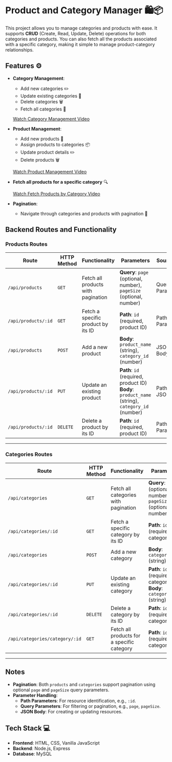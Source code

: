 # Product and Category Manager 🛍️📦

This project allows you to manage categories and products with ease. It supports **CRUD** (Create, Read, Update, Delete) operations for both categories and products. You can also fetch all the products associated with a specific category, making it simple to manage product-category relationships.

## Features ⚙️

- **Category Management**:
  - Add new categories ✏️
  - Update existing categories 🔄
  - Delete categories 🗑️
  - Fetch all categories 📑
  
  [Watch Category Management Video](https://github.com/user-attachments/assets/8faf29ce-f93b-4c3d-a39f-6809dde92604)

- **Product Management**:
  - Add new products 🛒
  - Assign products to categories 📦
  - Update product details ✏️
  - Delete products 🗑️
  
  [Watch Product Management Video](https://github.com/user-attachments/assets/990b9ed2-c6f4-4367-ba20-ca15106f9d69)
    
- **Fetch all products for a specific category** 🔍
  
  [Watch Fetch Products by Category Video](https://github.com/user-attachments/assets/202c64c9-8e26-4bf9-abf3-bad69c3443fb)

- **Pagination**:
  - Navigate through categories and products with pagination 🔄

## Backend Routes and Functionality

### Products Routes

| **Route**           | **HTTP Method** | **Functionality**                  | **Parameters**                                                                                       | **Source**   |
| ------------------- | --------------- | ---------------------------------- | ---------------------------------------------------------------------------------------------------- | ------------ |
| `/api/products`     | `GET`           | Fetch all products with pagination | **Query**: `page` (optional, number), `pageSize` (optional, number)                                  | Query Params |
| `/api/products/:id` | `GET`           | Fetch a specific product by its ID | **Path**: `id` (required, product ID)                                                                | Path Param   |
| `/api/products`     | `POST`          | Add a new product                  | **Body**: `product_name` (string), `category_id` (number)                                            | JSON Body    |
| `/api/products/:id` | `PUT`           | Update an existing product         | **Path**: `id` (required, product ID) <br> **Body**: `product_name` (string), `category_id` (number) | Path + JSON  |
| `/api/products/:id` | `DELETE`        | Delete a product by its ID         | **Path**: `id` (required, product ID)                                                                | Path Param   |

---

### Categories Routes

| **Route**                      | **HTTP Method** | **Functionality**                          | **Parameters**                                                                 | **Source**   |
| ------------------------------ | --------------- | ------------------------------------------ | ------------------------------------------------------------------------------ | ------------ |
| `/api/categories`              | `GET`           | Fetch all categories with pagination       | **Query**: `page` (optional, number), `pageSize` (optional, number)            | Query Params |
| `/api/categories/:id`          | `GET`           | Fetch a specific category by its ID        | **Path**: `id` (required, category ID)                                         | Path Param   |
| `/api/categories`              | `POST`          | Add a new category                         | **Body**: `category_name` (string)                                             | JSON Body    |
| `/api/categories/:id`          | `PUT`           | Update an existing category                | **Path**: `id` (required, category ID) <br> **Body**: `category_name` (string) | Path + JSON  |
| `/api/categories/:id`          | `DELETE`        | Delete a category by its ID                | **Path**: `id` (required, category ID)                                         | Path Param   |
| `/api/categories/category/:id` | `GET`           | Fetch all products for a specific category | **Path**: `id` (required, category ID)                                         | Path Param   |

---

## Notes

- **Pagination**: Both `products` and `categories` support pagination using optional `page` and `pageSize` query parameters.
- **Parameter Handling**:
  - **Path Parameters**: For resource identification, e.g., `:id`.
  - **Query Parameters**: For filtering or pagination, e.g., `page`, `pageSize`.
  - **JSON Body**: For creating or updating resources.

## Tech Stack 💻

- **Frontend**: HTML, CSS, Vanilla JavaScript
- **Backend**: Node.js, Express
- **Database**: MySQL

